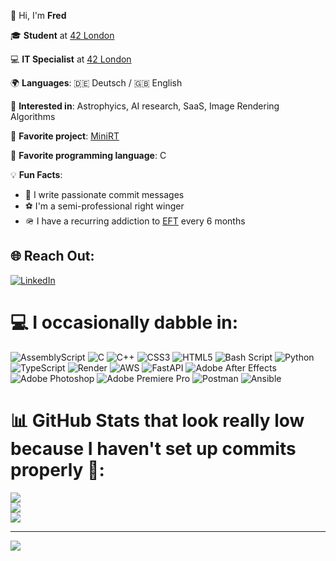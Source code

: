 👋 Hi, I'm **Fred**  

🎓 **Student** at [42 London](https://42london.com/)

💻 **IT Specialist** at [42 London](https://42london.com/)  

🌍 **Languages**: 🇩🇪 Deutsch / 🇬🇧 English  

🤖 **Interested in**:  Astrophyics, AI research, SaaS, Image Rendering Algorithms  

🌟 **Favorite project**: [MiniRT](https://github.com/fredch16/miniRT)  

💙 **Favorite programming language**: C  

💡 **Fun Facts**: 
- 😤 I write passionate commit messages 
- ⚽ I'm a semi-professional right winger 
- 🪖 I have a recurring addiction to [EFT](https://escapefromtarkov.com/) every 6 months 

## 🌐 Reach Out:
[![LinkedIn](https://img.shields.io/badge/LinkedIn-%230077B5.svg?logo=linkedin&logoColor=white)](https://linkedin.com/in/fredcharbonnier) 

# 💻 I occasionally dabble in:
![AssemblyScript](https://img.shields.io/badge/assembly%20script-%23000000.svg?style=for-the-badge&logo=assemblyscript&logoColor=white) ![C](https://img.shields.io/badge/c-%2300599C.svg?style=for-the-badge&logo=c&logoColor=white) ![C++](https://img.shields.io/badge/c++-%2300599C.svg?style=for-the-badge&logo=c%2B%2B&logoColor=white) ![CSS3](https://img.shields.io/badge/css3-%231572B6.svg?style=for-the-badge&logo=css3&logoColor=white) ![HTML5](https://img.shields.io/badge/html5-%23E34F26.svg?style=for-the-badge&logo=html5&logoColor=white) ![Bash Script](https://img.shields.io/badge/bash_script-%23121011.svg?style=for-the-badge&logo=gnu-bash&logoColor=white) ![Python](https://img.shields.io/badge/python-3670A0?style=for-the-badge&logo=python&logoColor=ffdd54) ![TypeScript](https://img.shields.io/badge/typescript-%23007ACC.svg?style=for-the-badge&logo=typescript&logoColor=white) ![Render](https://img.shields.io/badge/Render-%46E3B7.svg?style=for-the-badge&logo=render&logoColor=white) ![AWS](https://img.shields.io/badge/AWS-%23FF9900.svg?style=for-the-badge&logo=amazon-aws&logoColor=white) ![FastAPI](https://img.shields.io/badge/FastAPI-005571?style=for-the-badge&logo=fastapi) ![Adobe After Effects](https://img.shields.io/badge/Adobe%20After%20Effects-9999FF.svg?style=for-the-badge&logo=Adobe%20After%20Effects&logoColor=white) ![Adobe Photoshop](https://img.shields.io/badge/adobe%20photoshop-%2331A8FF.svg?style=for-the-badge&logo=adobe%20photoshop&logoColor=white) ![Adobe Premiere Pro](https://img.shields.io/badge/Adobe%20Premiere%20Pro-9999FF.svg?style=for-the-badge&logo=Adobe%20Premiere%20Pro&logoColor=white) ![Postman](https://img.shields.io/badge/Postman-FF6C37?style=for-the-badge&logo=postman&logoColor=white) ![Ansible](https://img.shields.io/badge/ansible-%231A1918.svg?style=for-the-badge&logo=ansible&logoColor=white)
# 📊 GitHub Stats that look really low because I haven't set up commits properly 🤩:
![](https://github-readme-stats.vercel.app/api?username=fredch16&theme=dark&hide_border=false&include_all_commits=false&count_private=false)<br/>
![](https://github-readme-streak-stats.herokuapp.com/?user=fredch16&theme=dark&hide_border=false)<br/>
![](https://github-readme-stats.vercel.app/api/top-langs/?username=fredch16&theme=dark&hide_border=false&include_all_commits=false&count_private=false&layout=compact)

---
[![](https://visitcount.itsvg.in/api?id=fredch16&icon=0&color=0)](https://visitcount.itsvg.in)

<!-- Proudly created with GPRM ( https://gprm.itsvg.in ) -->
